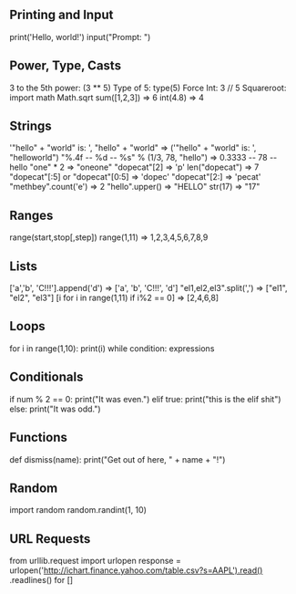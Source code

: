 Printing and Input
------------------
print('Hello, world!')
input("Prompt: ")

Power, Type, Casts
-------------------
3 to the 5th power:  (3 ** 5)
Type of 5: type(5)
Force Int: 3 // 5
Squareroot: 
  import math
  Math.sqrt
sum([1,2,3]) => 6
int(4.8) => 4

Strings
--------
'"hello" + "world" is: ', "hello" + "world"
  => ('"hello" + "world" is: ', "helloworld")
"%.4f -- %d -- %s" % (1/3, 78, "hello")
  => 0.3333 -- 78 -- hello
"one" * 2
  => "oneone"
"dopecat"[2]
  => 'p'
len("dopecat")
  => 7
"dopecat"[:5] or "dopecat"[0:5]
  => 'dopec'
"dopecat"[2:] => 'pecat'
"methbey".count('e')
  => 2
"hello".upper() 
  => "HELLO"
str(17)
  => "17"

Ranges
------
range(start,stop[,step])
range(1,11)
  => 1,2,3,4,5,6,7,8,9

Lists
-----
['a','b', 'C!!!'].append('d') => ['a', 'b', 'C!!!', 'd']
"el1,el2,el3".split(',') => ["el1", "el2", "el3"]
[i for i in range(1,11) if i%2 == 0] => [2,4,6,8]

Loops
-----
for i in range(1,10):
  print(i)
while condition:
  expressions

Conditionals
------------
if num % 2 == 0:
  print("It was even.")
elif true:
  print("this is the elif shit")
else:
  print("It was odd.")

Functions
---------
def dismiss(name):
  print("Get out of here, " + name + "!")

Random
------
import random
random.randint(1, 10)

URL Requests
------------
from urllib.request import urlopen
response = urlopen('http://ichart.finance.yahoo.com/table.csv?s=AAPL').read()
  .readlines() for []
